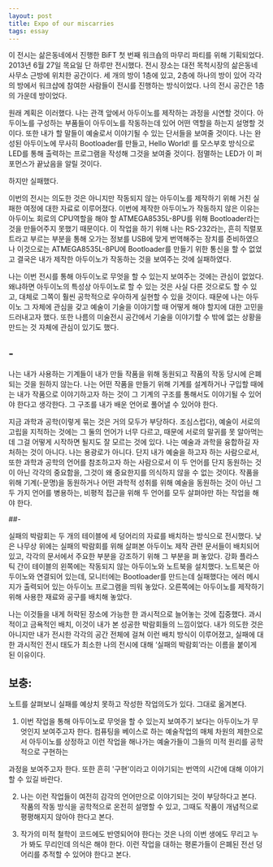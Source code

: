 ```yaml
---
layout: post
title: Expo of our miscarries
tags: essay
---
```


이 전시는 삶은동네에서 진행한 BiFT 첫 번째 워크숍의 마무리 파티를 위해 기획되었다. 2013년 6월 27일 목요일 단 하루만 전시했다. 전시 장소는 대전 목척시장의 삶은동네 사무소 근방에 위치한 공간이다. 세 개의 방이 1층에 있고, 2층에 하나의 방이 있어 각각의 방에서 워크샵에 참여한 사람들이 전시를 진행하는 방식이었다. 나의 전시 공간은 1층의 가운데 방이었다.

원래 계획은 이러했다. 나는 관객 앞에서 아두이노를 제작하는 과정을 시연할 것이다. 아두이노를 구성하는 부품들이 아두이노를 작동하는데 있어 어떤 역할을 하는지 설명할 것이다. 또한 내가 할 말들이 예술로서 이야기될 수 있는 단서들을 보여줄 것이다. 나는 완성된 아두이노에 무사히 Bootloader를 만들고, Hello World! 를 모스부호 방식으로 LED를 통해 출력하는 프로그램을 작성해 그것을 보여줄 것이다. 점멸하는 LED가 이 퍼포먼스가 끝났음을 알릴 것이다.

하지만 실패했다.

이번의 전시는 의도한 것은 아니지만 작동되지 않는 아두이노를 제작하기 위해 거친 실패한 여정에 대한 자료로 이루어졌다. 이번에 제작한 아두이노가 작동하지 않은 이유는 아두이노 회로의 CPU역할을 해야 할 ATMEGA8535L-8PU를 위해 Bootloader라는 것을 만들어주지 못했기 때문이다. 이 작업을 하기 위해 나는 RS-232라는, 흔히 직렬포트라고 부르는 부분을 통해 오가는 정보를 USB에 맞게 번역해주는 장치를 준비하였으나 이것으로는 ATMEGA8535L-8PU에 Bootloader를 만들기 위한 통신을 할 수 없었고 결국은 내가 제작한 아두이노가 작동하는 것을 보여주는 것에 실패하였다.

나는 이번 전시를 통해 아두이노로 무엇을 할 수 있는지 보여주는 것에는 관심이 없었다. 왜냐하면 아두이노의 특성상 아두이노로 할 수 있는 것은 사실 다른 것으로도 할 수 있고, 대체로 그쪽이 훨씬 공학적으로 우아하게 실현할 수 있을 것이다. 때문에 나는 아두이노 그 자체에 관심을 갖고 예술이 기술을 이야기할 때 어떻게 해야 할지에 대한 고민을 드러내고자 했다. 또한 나름의 미술전시 공간에서 기술을 이야기할 수 밖에 없는 상황을 만드는 것 자체에 관심이 있기도 했다.

## -

나는 내가 사용하는 기계들이 내가 만들 작품을 위해 동원되고 작품의 작동 당시에 은폐되는 것을 원하지 않는다. 나는 어떤 작품을 만들기 위해 기계를 설계하거나 구입할 때에는 내가 작품으로 이야기하고자 하는 것이 그 기계의 구조를 통해서도 이야기될 수 있어야 한다고 생각한다. 그 구조를 내가 배운 언어로 풀어낼 수 있어야 한다.

지금 과학과 공학(이렇게 묶는 것은 거의 모두가 부당하다. 조심스럽다), 예술이 서로의 고립을 지적하는 것에는 그 둘의 언어가 너무 다르고, 때문에 서로의 말귀를 못 알아먹는데 그걸 어떻게 시작하면 될지도 잘 모르는 것에 있다. 나는 예술과 과학을 융합하길 자처하는 것이 아니다. 나는 용광로가 아니다. 단지 내가 예술을 하고자 하는 사람으로서, 또한 과학과 공학의 언어를 참조하고자 하는 사람으로서 이 두 언어를 단지 동원하는 것이 아닌 각각의 중요함을, 그것이 왜 중요한지를 의식하지 않을 수 없는 것이다. 작품을 위해 기계(-문명)을 동원하거나 어떤 과학적 성취를 위해 예술을 동원하는 것이 아닌 그 두 가지 언어를 병용하는, 비평적 접근을 위해 두 언어를 모두 살펴야만 하는 작업을 해야 한다.

##-

실패의 박람회는 두 개의 테이블에 세 덩어리의 자료를 배치하는 방식으로 전시했다. 낮은 나무상 위에는 실패의 박람회를 위해 살펴본 아두이노 제작 관련 문서들이 배치되어 있고, 각각의 문서에서 주요한 부분을 강조하기 위해 그 부분을 펴 놓았다. 강화 플라스틱 간이 테이블의 왼쪽에는 작동되지 않는 아두이노와 노트북을 설치했다. 노트북은 아두이노와 연결되어 있는데, 모니터에는 Bootloader를 만드는데 실패했다는 에러 메시지가 출력되어 있는 아두이노 프로그램을 띄워 놓았다. 오른쪽에는 아두이노를 제작하기 위해 사용한 재료와 공구를 배치해 놓았다.

나는 이것들을 내게 허락된 장소에 가능한 한 과시적으로 늘어놓는 것에 집중했다. 과시적이고 금욕적인 배치, 이것이 내가 본 성공한 박람회들의 느낌이었다. 내가 의도한 것은 아니지만 내가 전시한 각각의 공간 전체에 걸쳐 이런 배치 방식이 이루어졌고, 실패에 대한 과시적인 전시 태도가 최소한 나의 전시에 대해 ‘실패의 박람회’라는 이름을 붙이게 된 이유이다.

## 보충:

노트를 살펴보니 실패를 예상치 못하고 작성한 작업의도가 있다. 그대로 옮겨본다.

1. 이번 작업을 통해 아두이노로 무엇을 할 수 있는지 보여주기 보다는 아두이노가 무엇인지 보여주고자 한다. 컴퓨팅을 베이스로 하는 예술작업의 매체 차원의 제한으로서 아두이노를 상정하고 이런 작업을 해나가는 예술가들이 그들의 미적 원리를 공학적으로 구현하는

과정을 보여주고자 한다. 또한 흔히 '구현'이라고 이야기되는 번역의 시간에 대해 이야기할 수 있길 바란다.

2. 나는 이런 작업들이 여전히 감각의 언어만으로 이야기되는 것이 부당하다고 본다. 작품의 작동 방식을 공학적으로 온전히 설명할 수 있고, 그때도 작품이 개념적으로 평평해지지 않아야 한다고 본다.

3. 작가의 미적 철학이 코드에도 반영되어야 한다는 것은 나의 이번 생에도 무리고 누가 봐도 무리인데 의식은 해야 한다. 이런 작업을 대하는 평론가들이 은폐된 전선 덩어리를 추적할 수 있어야 한다고 본다.
